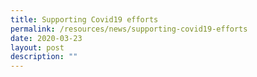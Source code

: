 ```yaml
---
title: Supporting Covid19 efforts
permalink: /resources/news/supporting-covid19-efforts
date: 2020-03-23
layout: post
description: ""
---
```

